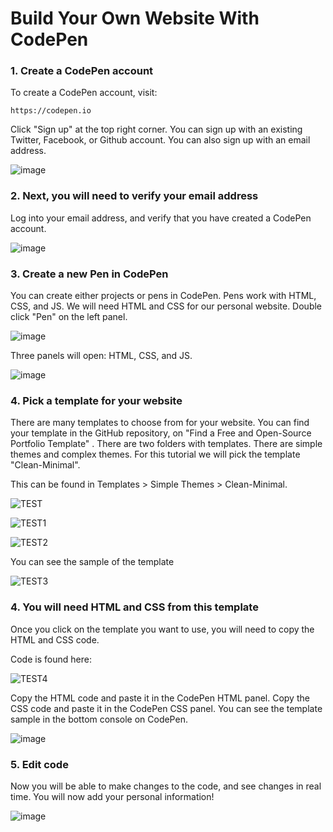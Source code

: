 # Build Your Own Website With CodePen 


### 1. Create a CodePen account
To create a CodePen account, visit:

    https://codepen.io
    
Click "Sign up" at the top right corner. You can sign up with an existing Twitter, Facebook, or Github account. You can also sign up with an email address.

![image](https://www.freecodecamp.org/news/content/images/size/w2000/2021/03/homepage-codepen.png)



### 2. Next, you will need to verify your email address
Log into your email address, and verify that you have created a CodePen account.

![image](https://www.freecodecamp.org/news/content/images/size/w1600/2021/10/email-from-codepen.png)


### 3. Create a new Pen in CodePen
You can create either projects or pens in CodePen. Pens work with HTML, CSS, and JS. We will need HTML and CSS for our personal website. Double click
"Pen" on the left panel. 

![image](https://www.freecodecamp.org/news/content/images/2021/10/Screen-Shot-2021-10-29-at-11.49.12-PM.png)

Three panels will open: HTML, CSS, and JS. 

![image](https://s3.amazonaws.com/cdn.freshdesk.com/data/helpdesk/attachments/production/1094621300/original/ODz1_f8DXdmMhpVJ6wBl8MpJn4txzSEA_A.png?1598957842)


### 4. Pick a template for your website

There are many templates to choose from for your website. You can find your template in the GitHub repository, on "Find a Free and Open-Source Portfolio Template" . There are two folders with templates. There are simple themes and complex themes. For this tutorial we will pick the template "Clean-Minimal". 

This can be found in Templates > Simple Themes > Clean-Minimal.

![TEST](https://user-images.githubusercontent.com/98966846/162860561-57fc84ac-8332-417b-b935-53d973c259c9.jpg)

![TEST1](https://user-images.githubusercontent.com/98966846/162860695-4b25414a-f5ec-4b38-af10-cd846750674d.jpg)

![TEST2](https://user-images.githubusercontent.com/98966846/162860193-bac41fe7-cb18-4434-bf84-e551558fa409.jpg)

You can see the sample of the template

![TEST3](https://user-images.githubusercontent.com/98966846/162860860-217496f9-800f-4e2d-a5eb-e92f8842de68.jpg)


### 4. You will need HTML and CSS from this template
Once you click on the template you want to use, you will need to copy the HTML and CSS code. 

Code is found here: 

![TEST4](https://user-images.githubusercontent.com/98966846/162861509-db11f0a7-1778-4e11-8de8-2c2cdd72a1b1.jpg)

Copy the HTML code and paste it in the CodePen HTML panel. Copy the CSS code and paste it in the CodePen CSS panel. You can see the template sample in the bottom console on CodePen.

![image](https://user-images.githubusercontent.com/98966846/162871295-af10291b-5c4e-4e84-b236-1a69040bb7f7.PNG)


### 5. Edit code
Now you will be able to make changes to the code, and see changes in real time. You will now add your personal information!

![image](https://user-images.githubusercontent.com/98966846/162871305-1b1da3a8-f742-488e-b3a7-0d1e118c4342.PNG)


















